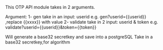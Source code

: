 This OTP API module takes in 2 arguments.

Argument:
1- gen
take in an input: userid
e.g. gen?userid={{userid}} ,replace {{xxxx}} with value
2- validate
take in 2 input: userid & token
e.g. validate?userid={{userid}}&token={{token}}

Will generate a base32 secretkey and save into a postgreSQL
Take in a base32 secretkey,for algorithm
